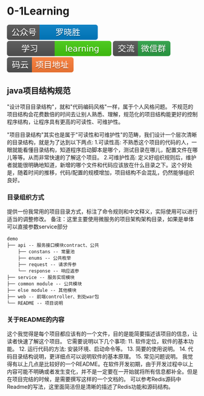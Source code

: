 # 0-1Learning

![alt text](../static/common/svg/luoxiaosheng.svg "公众号")
![alt text](../static/common/svg/luoxiaosheng_learning.svg "学习")
![alt text](../static/common/svg/luoxiaosheng_wechat.svg "微信")
![alt text](../static/common/svg/luoxiaosheng_gitee.svg "码云")

## java项目结构规范
"设计项目目录结构"，就和"代码编码风格"一样，属于个人风格问题。
不规范的项目结构会花费数倍的时间去让别人熟悉、理解，规范化的项目结构能更好的控制程序结构，让程序具有更高的可读性、可维护性。

"项目目录结构"其实也是属于"可读性和可维护性"的范畴，我们设计一个层次清晰的目录结构，就是为了达到以下两点:
1.可读性高: 不熟悉这个项目的代码的人，一眼就能看懂目录结构，知道程序启动脚本是哪个，测试目录在哪儿，配置文件在哪儿等等。从而非常快速的了解这个项目。
2.可维护性高: 定义好组织规则后，维护者就能很明确地知道，新增的哪个文件和代码应该放在什么目录之下。这个好处是，随着时间的推移，代码/配置的规模增加，项目结构不会混乱，仍然能够组织良好。


### 目录组织方式
提供一份我常用的项目目录方式，标注了命令规则和中文释义，实际使用可以进行适当的调整修改。
备注：这里主要使用微服务的项目架构架构目录，如果是单体可以直接参数service部分
```
demo
├── api -- 服务接口模块contract、公共
    ├── constans -- 常量池
    ├── enums -- 公共枚举
    ├── request -- 请求传参
    └── response -- 响应返参
├── service -- 服务实现模块
├── common module -- 公共模块
├── else module -- 其他模块
├── web -- 前端controller、到处war包
└── README -- 项目说明
```


### 关于README的内容
这个我觉得是每个项目都应该有的一个文件，目的是能简要描述该项目的信息，让读者快速了解这个项目。
它需要说明以下几个事项:
11. 软件定位，软件的基本功能。
12. 运行代码的方法: 安装环境、启动命令等。
13. 简要的使用说明。
14. 代码目录结构说明，更详细点可以说明软件的基本原理。
15. 常见问题说明。
我觉得有以上几点是比较好的一个README。在软件开发初期，由于开发过程中以上内容可能不明确或者发生变化，并不是一定要在一开始就将所有信息都补全。但是在项目完结的时候，是需要撰写这样的一个文档的。
可以参考Redis源码中Readme的写法，这里面简洁但是清晰的描述了Redis功能和源码结构。